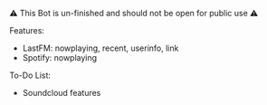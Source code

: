 ⚠️ This Bot is un-finished and should not be open for public use ⚠️

Features:
- LastFM: nowplaying, recent, userinfo, link
- Spotify: nowplaying

To-Do List:
- Soundcloud features
